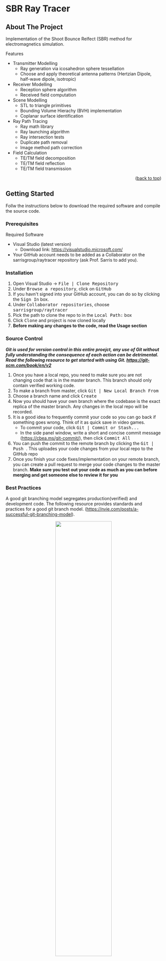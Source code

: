 <a name="readme-top"></a>
# SBR Ray Tracer

<!-- ABOUT THE PROJECT -->
## About The Project

Implementation of the Shoot Bounce Relfect (SBR) method for electromagnetics simulation.

Features
* Transmitter Modelling
  - Ray generation via icosahedron sphere tessellation
  - Choose and apply theoretical antenna patterns (Hertzian Dipole, half-wave dipole, isotropic)
* Receiver Modelling
  - Reception sphere algorithm
  - Received field computation
* Scene Modelling
  - STL to triangle primitives
  - Bounding Volume Hierachy (BVH) implementation
  - Coplanar surface identification
* Ray Path Tracing
  - Ray math library
  - Ray launching algorithm
  - Ray intersection tests
  - Duplicate path removal
  - Image method path correction
* Field Calculation
  - TE/TM field decomposition
  - TE/TM field reflection
  - TE/TM field transmission

<p align="right">(<a href="#readme-top">back to top</a>)</p>

<!-- GETTING STARTED -->
## Getting Started
Follw the instructions below to download the required software and compile the source code. 

### Prerequisites
Required Software
* Visual Studio (latest version)
  - Download link: https://visualstudio.microsoft.com/
* Your GitHub account needs to be added as a Collaborator on the sarrisgroup/raytracer repository (ask Prof. Sarris to add you).

### Installation
1. Open Visual Studio &rarr; <kbd>File | Clone Repository </kbd>
2. Under <kbd>Browse a repository</kbd>, click on <kbd>GitHub</kbd>
3. If you havn't signed into your GitHub account, you can do so by clicking the <kbd>Sign In</kbd> box.
4. Under <kbd>Collaborator repositories</kbd>, choose <kbd>sarrisgroup/raytracer</kbd>
5. Pick the path to clone the repo to in the <kbd>Local Path:</kbd> box
6. Click <kbd>Clone</kbd> and project is now cloned locally
7. **Before making any changes to the code, read the Usage section**

### Source Control

**_Git is used for version control in this entire proejct, any use of Git without fully understanding the consequence of each action can be detrimental. Read the following resource to get started with using Git. https://git-scm.com/book/en/v2_**

1. Once you have a local repo, you need to make sure you are not changing code that is in the master branch. This branch should only contain verified working code.
2. To make a branch from master, click <kbd>Git | New Local Branch From</kbd>
3. Choose a branch name and click <kbd>Create</kbd>
4. Now you should have your own branch where the codebase is the exact replica of the master branch. Any changes in the local repo will be recorded. 
5. It is a good idea to frequently commit your code so you can go back if something goes wrong. Think of it as quick save in video games.
    - To commit your code, click <kbd>Git | Commit or Stash...</kbd>
    - In the side panel window, write a short and concise commit message (https://cbea.ms/git-commit/), then click <kbd>Commit All</kbd>
6. You can push the commit to the remote branch by clicking the <kbd> Git | Push </kbd>. This uploades your code changes from your local repo to the GitHub repo
7. Once you finish your code fixes/implementation on your remote branch, you can create a pull request to merge your code changes to the master branch. **Make sure you test out your code as much as you can before merging and get someone else to review it for you**

### Best Practices
A good git branching model segregates production(verified) and development code. The following resource provides standards and practices for a good git branch model. (https://nvie.com/posts/a-successful-git-branching-model).  

<p align="center">
<img src="https://nvie.com/img/git-model@2x.png" width="60%" height="60%">
</p>

<p align="right">(<a href="#readme-top">back to top</a>)</p>

<!-- USAGE EXAMPLES -->
## Usage

<p align="right">(<a href="#readme-top">back to top</a>)</p>

<!-- TROUBLESHOOTING -->
## Troubleshooting

* When you clone the entire project from Visual Studio, it should recursively clone all submodules. If the submodule folder is empty, run the following command in the directory where the git repo exists
   ```sh
   git submodule init & git submodule update
   ```
<p align="right">(<a href="#readme-top">back to top</a>)</p>
